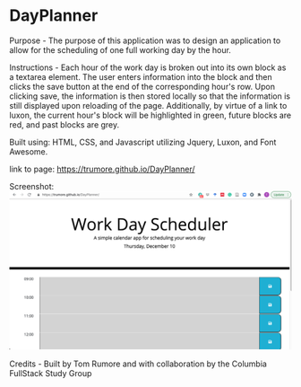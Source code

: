 # DayPlanner

Purpose - The purpose of this application was to design an application to allow for the scheduling of one full working day by the hour.

Instructions - Each hour of the work day is broken out into its own block as a textarea element. The user enters information into the block and then clicks the save button at the end of the corresponding hour's row. Upon clicking save, the information is then stored locally so that the information is still displayed upon reloading of the page. Additionally, by virtue of a link to luxon, the current hour's block will be highlighted in green, future blocks are red, and past blocks are grey.

Built using: HTML, CSS, and Javascript utilizing Jquery, Luxon, and Font Awesome.

link to page: https://trumore.github.io/DayPlanner/

Screenshot:
![DayScheduler](Assets/DayScheduler.png)

Credits - Built by Tom Rumore and with collaboration by the Columbia FullStack Study Group
